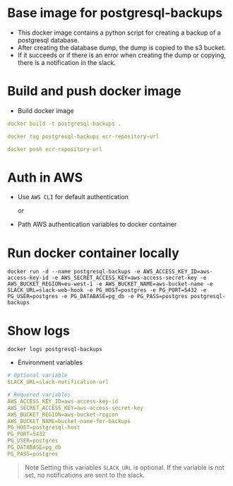 # Base image for postgresql-backups

* This docker image contains a python script for creating a backup of a postgresql database.
* After creating the database dump, the dump is copied to the s3 bucket.
* If it succeeds or if there is an error when creating the dump or copying, there is a notification in the slack. 

# Build and push docker image

* Build docker image

```yaml
docker build -t postgresql-backups .
```

```yaml
docker tag postgresql-backups ecr-repository-url
```

```yaml
docker push ecr-repository-url
```

# Auth in AWS 

* Use `AWS CLI` for default authentication 

  or

* Path AWS authentication variables to docker container

# Run docker container locally

```docker
docker run -d --name postgresql-backups -e AWS_ACCESS_KEY_ID=aws-access-key-id -e AWS_SECRET_ACCESS_KEY=aws-access-secret-key -e AWS_BUCKET_REGION=eu-west-1 -e AWS_BUCKET_NAME=aws-bucket-name -e SLACK_URL=slack-web-hook -e PG_HOST=postgres -e PG_PORT=5432 -e PG_USER=postgres -e PG_DATABASE=pg_db -e PG_PASS=postgres postgresql-backups
```

# Show logs 

```docker 
docker logs postgresql-backups
```

* Environment variables

```yaml
# Optional variable
SLACK_URL=slack-notification-url

# Requered variables
AWS_ACCESS_KEY_ID=aws-access-key-id
AWS_SECRET_ACCESS_KEY=aws-access-secret-key
AWS_BUCKET_REGION=aws-bucket-region
AWS_BUCKET_NAME=bucket-name-for-backups
PG_HOST=postgresql-host
PG_PORT=5432
PG_USER=postgres
PG_DATABASE=pg_db
PG_PASS=postgres
```

>Note
Setting this variables `SLACK_URL` is optional. 
If the variable is not set, no notifications are sent to the slack.



